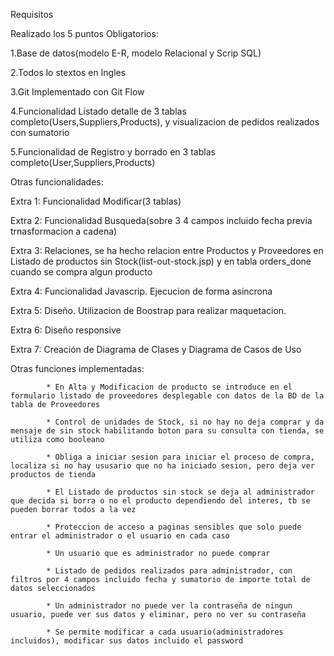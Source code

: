 Requisitos

Realizado los 5 puntos Obligatorios:

1.Base de datos(modelo E-R, modelo Relacional y Scrip SQL)

2.Todos lo stextos en Ingles

3.Git Implementado con Git Flow

4.Funcionalidad Listado detalle de 3 tablas completo(Users,Suppliers,Products), y visualizacion de pedidos realizados con sumatorio

5.Funcionalidad de Registro y borrado en 3 tablas completo(User,Suppliers,Products)

Otras funcionalidades:

Extra 1: Funcionalidad Modificar(3 tablas)

Extra 2: Funcionalidad Busqueda(sobre 3 4 campos incluido fecha previa trnasformacion a cadena)

Extra 3: Relaciones, se ha hecho relacion entre Productos y Proveedores en Listado de productos sin Stock(list-out-stock.jsp) y en tabla orders_done cuando se compra algun producto

Extra 4: Funcionalidad Javascrip. Ejecucion de forma asincrona

Extra 5: Diseño. Utilizacion de Boostrap para realizar maquetacion.

Extra 6: Diseño responsive

Extra 7: Creación de Diagrama de Clases y Diagrama de Casos de Uso

Otras funciones implementadas:

            * En Alta y Modificacion de producto se introduce en el formulario listado de proveedores desplegable con datos de la BD de la tabla de Proveedores
            
            * Control de unidades de Stock, si no hay no deja comprar y da mensaje de sin stock habilitando boton para su consulta con tienda, se utiliza como booleano
            
            * Obliga a iniciar sesion para iniciar el proceso de compra, localiza si no hay ususario que no ha iniciado sesion, pero deja ver productos de tienda
            
            * El Listado de productos sin stock se deja al administrador que decida si borra o no el producto dependiendo del interes, tb se pueden borrar todos a la vez
            
            * Proteccion de acceso a paginas sensibles que solo puede entrar el administrador o el usuario en cada caso
            
            * Un usuario que es administrador no puede comprar
            
            * Listado de pedidos realizados para administrador, con filtros por 4 campos incluido fecha y sumatorio de importe total de datos seleccionados
            
            * Un administrador no puede ver la contraseña de ningun usuario, puede ver sus datos y eliminar, pero no ver su contraseña
            
            * Se permite modificar a cada usuario(administradores incluidos), modificar sus datos incluido el password
